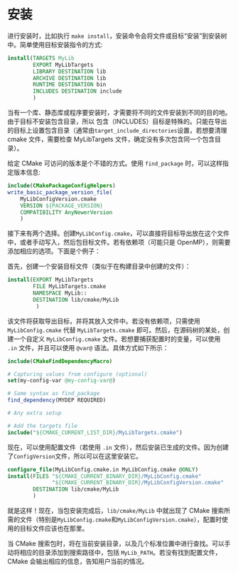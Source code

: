 # 安装

进行安装时，比如执行 `make install`，安装命令会将文件或目标“安装”到安装树中。简单使用目标安装指令的方式:

```cmake
install(TARGETS MyLib
        EXPORT MyLibTargets
        LIBRARY DESTINATION lib
        ARCHIVE DESTINATION lib
        RUNTIME DESTINATION bin
        INCLUDES DESTINATION include
        )
```

当有一个库、静态库或程序要安装时，才需要将不同的文件安装到不同的目的地。由于目标不安装包含目录，所以 包含（INCLUDES）目标是特殊的。只能在导出的目标上设置包含目录（通常由`target_include_directories`设置，若想要清理 cmake 文件，需要检查 MyLibTargets 文件，确定没有多次包含同一个包含目录）。

给定 CMake 可访问的版本是个不错的方式。使用 `find_package` 时，可以这样指定版本信息:

```cmake
include(CMakePackageConfigHelpers)
write_basic_package_version_file(
    MyLibConfigVersion.cmake
    VERSION ${PACKAGE_VERSION}
    COMPATIBILITY AnyNewerVersion
    )
```

接下来有两个选择。创建`MyLibConfig.cmake`，可以直接将目标导出放在这个文件中，或者手动写入，然后包目标文件。若有依赖项（可能只是 OpenMP），则需要添加相应的选项。下面是个例子：

首先，创建一个安装目标文件（类似于在构建目录中创建的文件）：

```cmake
install(EXPORT MyLibTargets
        FILE MyLibTargets.cmake
        NAMESPACE MyLib::
        DESTINATION lib/cmake/MyLib
         )
```

该文件将获取导出目标，并将其放入文件中。若没有依赖项，只需使用 `MyLibConfig.cmake` 代替 `MyLibTargets.cmake` 即可。然后，在源码树的某处，创建一个自定义 `MyLibConfig.cmake` 文件。若想要捕获配置时的变量，可以使用 `.in` 文件，并且可以使用 `@var@` 语法。具体方式如下所示：

```cmake
include(CMakeFindDependencyMacro)

# Capturing values from configure (optional)
set(my-config-var @my-config-var@)

# Same syntax as find_package
find_dependency(MYDEP REQUIRED)

# Any extra setup

# Add the targets file
include("${CMAKE_CURRENT_LIST_DIR}/MyLibTargets.cmake")
```

现在，可以使用配置文件（若使用 `.in` 文件），然后安装已生成的文件。因为创建了`ConfigVersion`文件，所以可以在这里安装它。

```cmake
configure_file(MyLibConfig.cmake.in MyLibConfig.cmake @ONLY)
install(FILES "${CMAKE_CURRENT_BINARY_DIR}/MyLibConfig.cmake"
              "${CMAKE_CURRENT_BINARY_DIR}/MyLibConfigVersion.cmake"
        DESTINATION lib/cmake/MyLib
        )
```

就是这样！现在，当包安装完成后，`lib/cmake/MyLib` 中就出现了 CMake 搜索所需的文件（特别是`MyLibConfig.cmake`和`MyLibConfigVersion.cmake`），配置时使用的目标文件应该也在那里。

当 CMake 搜索包时，将在当前安装目录，以及几个标准位置中进行查找。可以手动将相应的目录添加到搜索路径中，包括 `MyLib_PATH`。若没有找到配置文件，CMake 会输出相应的信息，告知用户当前的情况。
